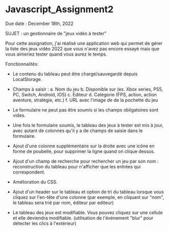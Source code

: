 # Javascript_Assignment2

Due date : December 18th, 2022

SUJET : un gestionnaire de "jeux vidéo à tester"

Pour cette assignation, j'ai réalisé une application web qui permet de
gérer la liste des jeux vidéo 2022 que vous n'avez pas encore essayé mais que vous
aimeriez tester quand vous aurez le temps.

Fonctionnalités:

- Le contenu du tableau peut être chargé/sauvegardé depuis LocalStorage.

- Champs à saisir :
a. Nom du jeu
b. Disponible sur (ex. Xbox series, PS5, PC, Switch, Android, IOS)
c. Editeur
d. Catégorie (FPS, action, action aventure, stratégie, etc.)
f. URL avec l'image de de la pochette du jeu

- Le formulaire ne peut pas être soumis si les champs obligatoires sont vides.

- Une fois le formulaire soumis, le tableau des jeux à tester est mis à jour, avec
autant de colonnes qu'il y a de champs de saisie dans le formulaire.

- Ajout d'une colonne supplémentaire sur la droite avec une icône en
forme de poubelle, pour supprimer la ligne quand on clique dessus. 

- Ajout d'un champ de recherche pour rechercher un jeu par son nom :
reconstruction du tableau pour n'afficher que les entrées qui correspondent.

- Amélioration du CSS.

- Ajout d'un header sur le tableau et option de tri du tableau lorsque
vous cliquez sur l'en-tête d'une colonne (par exemple, en cliquant sur "nom", le
tableau sera trié par nom, éditeur par editeur)

- Le tableau des jeux est modifiable. Vous pouvez cliquez sur une
cellule et elle deviendra modifiable. 
(utilisation de l'événement "blur" pour détecter les clics à l'extérieur)

